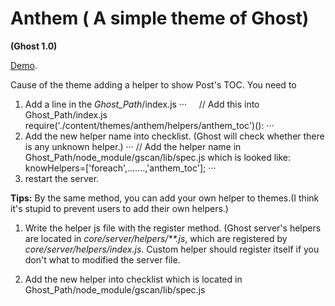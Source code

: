 # Anthem ( A simple theme of Ghost)
**(Ghost 1.0)**

[Demo](http://www.anmane.com/).

Cause of the theme adding a helper to show Post's TOC. You need to 
 1. Add a line in the *Ghost_Path*/index.js
 ···
      // Add this into Ghost_Path/index.js
      require('./content/themes/anthem/helpers/anthem_toc')():
 ··· 
 2. Add the new helper name into checklist. (Ghost will check whether there is any unknown helper.)
 ···
      // Add the helper name in Ghost_Path/node_module/gscan/lib/spec.js which is looked like:
      knowHelpers=['foreach',.......,'anthem_toc'];
 ···
 3. restart the server.
 
 
**Tips:** By the same method, you can add your own helper to themes.(I think it's stupid to prevent users to add their own helpers.)

1. Write the helper js file with the register method.
(Ghost server's helpers are located in *core/server/helpers/\*\*.js*, which are registered by *core/server/helpers/index.js*.  Custom helper should register itself if you don't what to modified the server file.

2. Add the new helper into checklist which is located in Ghost_Path/node_module/gscan/lib/spec.js
  
  
